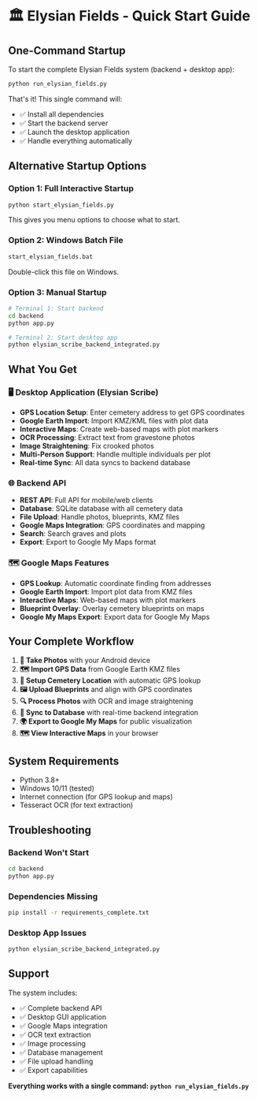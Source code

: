 # 🏛️ Elysian Fields - Quick Start Guide

## One-Command Startup

To start the complete Elysian Fields system (backend + desktop app):

```bash
python run_elysian_fields.py
```

That's it! This single command will:
- ✅ Install all dependencies
- ✅ Start the backend server
- ✅ Launch the desktop application
- ✅ Handle everything automatically

## Alternative Startup Options

### Option 1: Full Interactive Startup
```bash
python start_elysian_fields.py
```
This gives you menu options to choose what to start.

### Option 2: Windows Batch File
```bash
start_elysian_fields.bat
```
Double-click this file on Windows.

### Option 3: Manual Startup
```bash
# Terminal 1: Start backend
cd backend
python app.py

# Terminal 2: Start desktop app
python elysian_scribe_backend_integrated.py
```

## What You Get

### 🖥️ Desktop Application (Elysian Scribe)
- **GPS Location Setup**: Enter cemetery address to get GPS coordinates
- **Google Earth Import**: Import KMZ/KML files with plot data
- **Interactive Maps**: Create web-based maps with plot markers
- **OCR Processing**: Extract text from gravestone photos
- **Image Straightening**: Fix crooked photos
- **Multi-Person Support**: Handle multiple individuals per plot
- **Real-time Sync**: All data syncs to backend database

### 🌐 Backend API
- **REST API**: Full API for mobile/web clients
- **Database**: SQLite database with all cemetery data
- **File Upload**: Handle photos, blueprints, KMZ files
- **Google Maps Integration**: GPS coordinates and mapping
- **Search**: Search graves and plots
- **Export**: Export to Google My Maps format

### 🗺️ Google Maps Features
- **GPS Lookup**: Automatic coordinate finding from addresses
- **Google Earth Import**: Import plot data from KMZ files
- **Interactive Maps**: Web-based maps with plot markers
- **Blueprint Overlay**: Overlay cemetery blueprints on maps
- **Google My Maps Export**: Export data for Google My Maps

## Your Complete Workflow

1. **📱 Take Photos** with your Android device
2. **🗺️ Import GPS Data** from Google Earth KMZ files  
3. **📍 Setup Cemetery Location** with automatic GPS lookup
4. **🖼️ Upload Blueprints** and align with GPS coordinates
5. **🔍 Process Photos** with OCR and image straightening
6. **💾 Sync to Database** with real-time backend integration
7. **🌍 Export to Google My Maps** for public visualization
8. **🗺️ View Interactive Maps** in your browser

## System Requirements

- Python 3.8+
- Windows 10/11 (tested)
- Internet connection (for GPS lookup and maps)
- Tesseract OCR (for text extraction)

## Troubleshooting

### Backend Won't Start
```bash
cd backend
python app.py
```

### Dependencies Missing
```bash
pip install -r requirements_complete.txt
```

### Desktop App Issues
```bash
python elysian_scribe_backend_integrated.py
```

## Support

The system includes:
- ✅ Complete backend API
- ✅ Desktop GUI application  
- ✅ Google Maps integration
- ✅ OCR text extraction
- ✅ Image processing
- ✅ Database management
- ✅ File upload handling
- ✅ Export capabilities

**Everything works with a single command: `python run_elysian_fields.py`**
